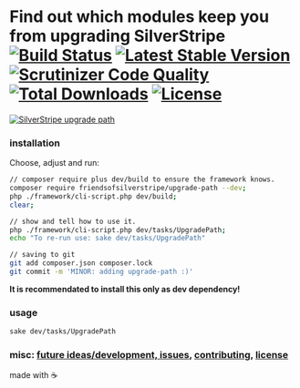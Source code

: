 # Find out which modules keep you from upgrading SilverStripe [![Build Status](https://api.travis-ci.org/FriendsOfSilverStripe/upgrade-path.svg?branch=master)](https://travis-ci.org/FriendsOfSilverStripe/upgrade-path) [![Latest Stable Version](https://poser.pugx.org/FriendsOfSilverStripe/upgrade-path/version.svg)](https://github.com/FriendsOfSilverStripe/upgrade-path/releases) [![Scrutinizer Code Quality](https://img.shields.io/scrutinizer/g/FriendsOfSilverStripe/upgrade-path.svg)](https://scrutinizer-ci.com/g/FriendsOfSilverStripe/upgrade-path?branch=master) [![Total Downloads](https://poser.pugx.org/FriendsOfSilverStripe/upgrade-path/downloads.svg)](https://packagist.org/packages/FriendsOfSilverStripe/upgrade-path) [![License](https://poser.pugx.org/FriendsOfSilverStripe/upgrade-path/license.svg)](https://github.com/FriendsOfSilverStripe/upgrade-path/blob/master/license.md)

[![SilverStripe upgrade path](https://cdn.rawgit.com/FriendsOfSilverStripe/upgrade-path/master/docs/example.png)](https://github.com/FriendsOfSilverStripe/upgrade-path "A screenshot says more than words.")

### installation

Choose, adjust and run:

```bash
// composer require plus dev/build to ensure the framework knows.
composer require friendsofsilverstripe/upgrade-path --dev;
php ./framework/cli-script.php dev/build;
clear;

// show and tell how to use it.
php ./framework/cli-script.php dev/tasks/UpgradePath;
echo "To re-run use: sake dev/tasks/UpgradePath"

// saving to git
git add composer.json composer.lock
git commit -m 'MINOR: adding upgrade-path :)'
```

**It is recommendated to install this only as dev dependency!**

### usage

```bash
sake dev/tasks/UpgradePath
```

### misc: [future ideas/development, issues](https://github.com/FriendsOfSilverStripe/upgrade-path/issues), [contributing](https://github.com/FriendsOfSilverStripe/upgrade-path/blob/master/CONTRIBUTING.md), [license](https://github.com/FriendsOfSilverStripe/upgrade-path/blob/master/license.md)

made with :coffee:

